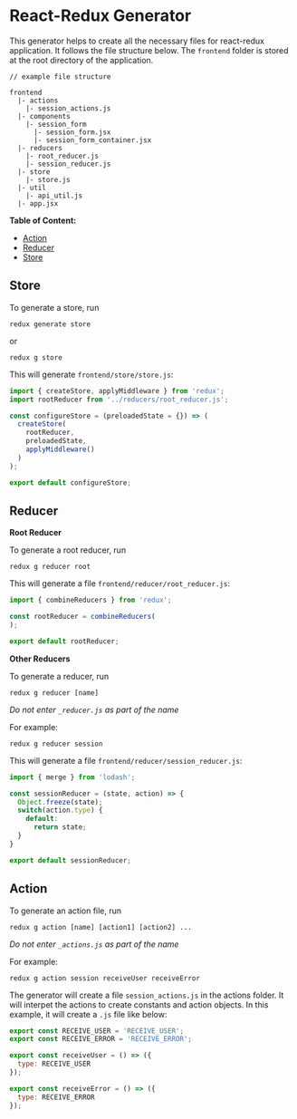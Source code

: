 # React-Redux Generator

This generator helps to create all the necessary files for react-redux application. It follows the file structure below. The `frontend` folder is stored at the root directory of the application.

```
// example file structure

frontend
  |- actions
    |- session_actions.js
  |- components
    |- session_form
      |- session_form.jsx
      |- session_form_container.jsx
  |- reducers
    |- root_reducer.js
    |- session_reducer.js
  |- store
    |- store.js
  |- util
    |- api_util.js
  |- app.jsx
```

**Table of Content:**
- [Action](#action)
- [Reducer](#reducer)
- [Store](#store)

## Store

To generate a store, run

```
redux generate store
```

or

```
redux g store
```

This will generate `frontend/store/store.js`:

```js
import { createStore, applyMiddleware } from 'redux';
import rootReducer from '../reducers/root_reducer.js';

const configureStore = (preloadedState = {}) => (
  createStore(
    rootReducer,
    preloadedState,
    applyMiddleware()
  )
);

export default configureStore;
```

## Reducer

**Root Reducer**

To generate a root reducer, run

```
redux g reducer root
```

This will generate a file `frontend/reducer/root_reducer.js`:

```js
import { combineReducers } from 'redux';

const rootReducer = combineReducers(
);

export default rootReducer;
```

**Other Reducers**

To generate a reducer, run

```
redux g reducer [name]
```

_Do not enter `_reducer.js` as part of the name_

For example:

```
redux g reducer session
```

This will generate a file `frontend/reducer/session_reducer.js`:

```js
import { merge } from 'lodash';

const sessionReducer = (state, action) => {
  Object.freeze(state);
  switch(action.type) {
    default:
      return state;
  }
}

export default sessionReducer;
```


## Action

To generate an action file, run

```
redux g action [name] [action1] [action2] ...
```

_Do not enter `_actions.js` as part of the name_

For example:

```
redux g action session receiveUser receiveError
```

The generator will create a file `session_actions.js` in the actions folder. It will interpet the actions to create constants and action objects. In this example, it will create a `.js` file like below:

```js
export const RECEIVE_USER = 'RECEIVE_USER';
export const RECEIVE_ERROR = 'RECEIVE_ERROR';

export const receiveUser = () => ({
  type: RECEIVE_USER
});

export const receiveError = () => ({
  type: RECEIVE_ERROR
});
```
